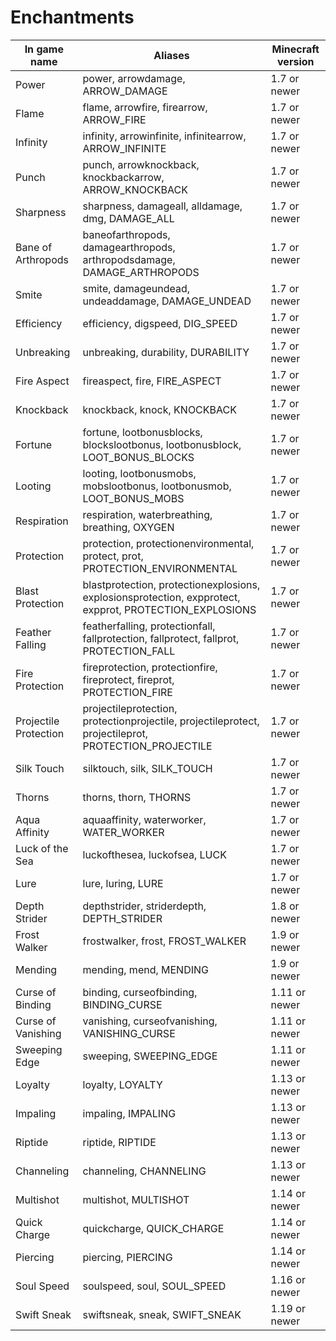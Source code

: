 # Enchantments

| In game name          | Aliases                                                                                                  | Minecraft version |
|-----------------------|----------------------------------------------------------------------------------------------------------|-------------------|
| Power                 | power, arrowdamage, ARROW_DAMAGE                                                                         | 1.7 or newer     |
| Flame                 | flame, arrowfire, firearrow, ARROW_FIRE                                                                  | 1.7 or newer     |
| Infinity              | infinity, arrowinfinite, infinitearrow, ARROW_INFINITE                                                   | 1.7 or newer     |
| Punch                 | punch, arrowknockback, knockbackarrow, ARROW_KNOCKBACK                                                   | 1.7 or newer     |
| Sharpness             | sharpness, damageall, alldamage, dmg, DAMAGE_ALL                                                         | 1.7 or newer     |
| Bane of Arthropods    | baneofarthropods, damagearthropods, arthropodsdamage, DAMAGE_ARTHROPODS                                  | 1.7 or newer     |
| Smite                 | smite, damageundead, undeaddamage, DAMAGE_UNDEAD                                                         | 1.7 or newer     |
| Efficiency            | efficiency, digspeed, DIG_SPEED                                                                          | 1.7 or newer     |
| Unbreaking            | unbreaking, durability, DURABILITY                                                                       | 1.7 or newer     |
| Fire Aspect           | fireaspect, fire, FIRE_ASPECT                                                                            | 1.7 or newer     |
| Knockback             | knockback, knock, KNOCKBACK                                                                              | 1.7 or newer     |
| Fortune               | fortune, lootbonusblocks, blockslootbonus, lootbonusblock, LOOT_BONUS_BLOCKS                             | 1.7 or newer     |
| Looting               | looting, lootbonusmobs, mobslootbonus, lootbonusmob, LOOT_BONUS_MOBS                                     | 1.7 or newer     |
| Respiration           | respiration, waterbreathing, breathing, OXYGEN                                                           | 1.7 or newer     |
| Protection            | protection, protectionenvironmental, protect, prot, PROTECTION_ENVIRONMENTAL                             | 1.7 or newer     |
| Blast Protection      | blastprotection, protectionexplosions, explosionsprotection, expprotect, expprot, PROTECTION_EXPLOSIONS  | 1.7 or newer     |
| Feather Falling       | featherfalling, protectionfall, fallprotection, fallprotect, fallprot, PROTECTION_FALL                   | 1.7 or newer     |
| Fire Protection       | fireprotection, protectionfire, fireprotect, fireprot, PROTECTION_FIRE                                   | 1.7 or newer     |
| Projectile Protection | projectileprotection, protectionprojectile, projectileprotect, projectileprot, PROTECTION_PROJECTILE     | 1.7 or newer     |
| Silk Touch            | silktouch, silk, SILK_TOUCH                                                                              | 1.7 or newer     |
| Thorns                | thorns, thorn, THORNS                                                                                    | 1.7 or newer     |
| Aqua Affinity         | aquaaffinity, waterworker, WATER_WORKER                                                                  | 1.7 or newer     |
| Luck of the Sea       | luckofthesea, luckofsea, LUCK                                                                            | 1.7 or newer     |
| Lure                  | lure, luring, LURE                                                                                       | 1.7 or newer     |
| Depth Strider         | depthstrider, striderdepth, DEPTH_STRIDER                                                                | 1.8 or newer     |
| Frost Walker          | frostwalker, frost, FROST_WALKER                                                                         | 1.9 or newer     |
| Mending               | mending, mend, MENDING                                                                                   | 1.9 or newer     |
| Curse of Binding      | binding, curseofbinding, BINDING_CURSE                                                                   | 1.11 or newer    |
| Curse of Vanishing    | vanishing, curseofvanishing, VANISHING_CURSE                                                             | 1.11 or newer    |
| Sweeping Edge         | sweeping, SWEEPING_EDGE                                                                                  | 1.11 or newer    |
| Loyalty               | loyalty, LOYALTY                                                                                         | 1.13 or newer    |
| Impaling              | impaling, IMPALING                                                                                       | 1.13 or newer    |
| Riptide               | riptide, RIPTIDE                                                                                         | 1.13 or newer    |
| Channeling            | channeling, CHANNELING                                                                                   | 1.13 or newer    |
| Multishot             | multishot, MULTISHOT                                                                                     | 1.14 or newer    |
| Quick Charge          | quickcharge, QUICK_CHARGE                                                                                | 1.14 or newer    |
| Piercing              | piercing, PIERCING                                                                                       | 1.14 or newer    |
| Soul Speed            | soulspeed, soul, SOUL_SPEED                                                                              | 1.16 or newer    |
| Swift Sneak           | swiftsneak, sneak, SWIFT_SNEAK                                                                           | 1.19 or newer    |